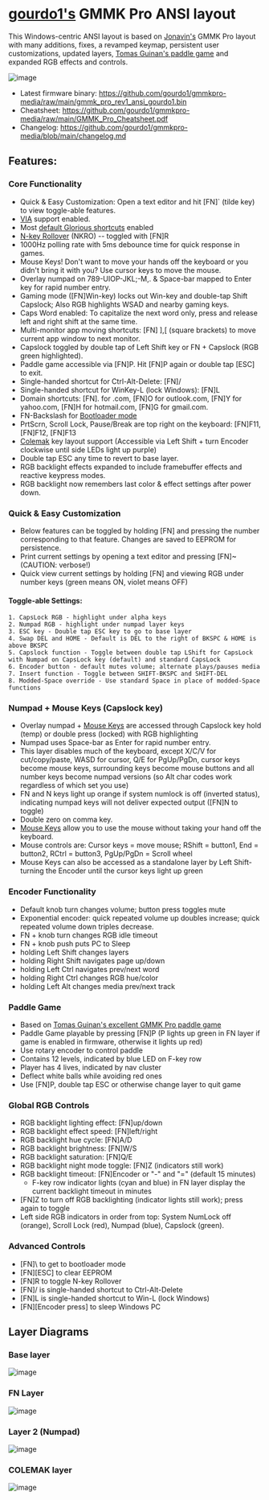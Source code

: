# [gourdo1's](mailto:gourdo1@outlook.com) GMMK Pro ANSI layout

This Windows-centric ANSI layout is based on [Jonavin's](https://github.com/qmk/qmk_firmware/tree/master/keyboards/gmmk/pro/rev1/ansi/keymaps/jonavin) GMMK Pro layout with many additions, fixes, a revamped keymap, persistent user customizations, updated layers, [Tomas Guinan's paddle game](https://github.com/qmk/qmk_firmware/tree/master/keyboards/gmmk/pro/rev1/ansi/keymaps/paddlegame) and expanded RGB effects and controls.

![image](https://raw.githubusercontent.com/gourdo1/media/main/susuwatari.jpg)

* Latest firmware binary: https://github.com/gourdo1/gmmkpro-media/raw/main/gmmk_pro_rev1_ansi_gourdo1.bin
* Cheatsheet: https://github.com/gourdo1/gmmkpro-media/raw/main/GMMK_Pro_Cheatsheet.pdf
* Changelog: https://github.com/gourdo1/gmmkpro-media/blob/main/changelog.md

## Features:

### Core Functionality

* Quick & Easy Customization: Open a text editor and hit [FN]` (tilde key) to view toggle-able features.
* [VIA](https://www.caniusevia.com/) support enabled.
* Most [default Glorious shortcuts](https://cdn.shopify.com/s/files/1/0549/2681/files/GMMK_Pro_User_Guide.pdf) enabled
* [N-key Rollover](https://en.wikipedia.org/wiki/Rollover_\(keyboard\)#n-key_rollover) (NKRO) -- toggled with [FN]R
* 1000Hz polling rate with 5ms debounce time for quick response in games.
* Mouse Keys! Don't want to move your hands off the keyboard or you didn't bring it with you? Use cursor keys to move the mouse.
* Overlay numpad on 789-UIOP-JKL;-M,. & Space-bar mapped to Enter key for rapid number entry.
* Gaming mode ([FN]Win-key) locks out Win-key and double-tap Shift Capslock; Also RGB highlights WSAD and nearby gaming keys.
* Caps Word enabled: To capitalize the next word only, press and release left and right shift at the same time.
* Multi-monitor app moving shortcuts: [FN] ],[ (square brackets) to move current app window to next monitor.
* Capslock toggled by double tap of Left Shift key or FN + Capslock (RGB green highlighted).
* Paddle game accessible via [FN]P. Hit [FN]P again or double tap [ESC] to exit.
* Single-handed shortcut for Ctrl-Alt-Delete: [FN]/
* Single-handed shortcut for WinKey-L (lock Windows): [FN]L
* Domain shortcuts: [FN]. for .com, [FN]O for outlook.com, [FN]Y for yahoo.com, [FN]H for hotmail.com, [FN]G for gmail.com.
* FN-Backslash for [Bootloader mode](https://github.com/qmk/qmk_firmware/blob/master/docs/newbs_flashing.md)
* PrtScrn, Scroll Lock, Pause/Break are top right on the keyboard: [FN]F11, [FN]F12, [FN]F13
* [Colemak](https://colemak.com/) key layout support (Accessible via Left Shift + turn Encoder clockwise until side LEDs light up purple)
* Double tap ESC any time to revert to base layer.
* RGB backlight effects expanded to include framebuffer effects and reactive keypress modes.
* RGB backlight now remembers last color & effect settings after power down.

### Quick & Easy Customization
* Below features can be toggled by holding [FN] and pressing the number corresponding to that feature. Changes are saved to EEPROM for persistence.
* Print current settings by opening a text editor and pressing [FN]~ (CAUTION: verbose!)
* Quick view current settings by holding [FN] and viewing RGB under number keys (green means ON, violet means OFF)

#### Toggle-able Settings:
    1. CapsLock RGB - highlight under alpha keys
    2. Numpad RGB - highlight under numpad layer keys
    3. ESC key - Double tap ESC key to go to base layer
    4. Swap DEL and HOME - Default is DEL to the right of BKSPC & HOME is above BKSPC
    5. Capslock function - Toggle between double tap LShift for CapsLock with Numpad on CapsLock key (default) and standard CapsLock
    6. Encoder button - default mutes volume; alternate plays/pauses media
    7. Insert function - Toggle between SHIFT-BKSPC and SHIFT-DEL
    8. Modded-Space override - Use standard Space in place of modded-Space functions

### Numpad + Mouse Keys (Capslock key)

* Overlay numpad + [Mouse Keys](https://github.com/qmk/qmk_firmware/blob/master/docs/feature_mouse_keys.md) are accessed through Capslock key hold (temp) or double press (locked) with RGB highlighting
* Numpad uses Space-bar as Enter for rapid number entry.
* This layer disables much of the keyboard, except X/C/V for cut/copy/paste, WASD for cursor, Q/E for PgUp/PgDn, cursor keys become mouse keys, surrounding keys become mouse buttons and all number keys become numpad versions (so Alt char codes work regardless of which set you use)
* FN and N keys light up orange if system numlock is off (inverted status), indicating numpad keys will not deliver expected output ([FN]N to toggle)
* Double zero on comma key.
* [Mouse Keys](https://github.com/qmk/qmk_firmware/blob/master/docs/feature_mouse_keys.md) allow you to use the mouse without taking your hand off the keyboard.
* Mouse controls are: Cursor keys = move mouse; RShift = button1, End = button2, RCtrl = button3, PgUp/PgDn = Scroll wheel
* Mouse Keys can also be accessed as a standalone layer by Left Shift-turning the Encoder until the cursor keys light up green

### Encoder Functionality

* Default knob turn changes volume; button press toggles mute
* Exponential encoder: quick repeated volume up doubles increase; quick repeated volume down triples decrease.
* FN + knob turn changes RGB idle timeout
* FN + knob push puts PC to Sleep
* holding Left Shift changes layers
* holding Right Shift navigates page up/down
* holding Left Ctrl navigates prev/next word
* holding Right Ctrl changes RGB hue/color
* holding Left Alt changes media prev/next track

### Paddle Game

* Based on [Tomas Guinan's excellent GMMK Pro paddle game](https://github.com/qmk/qmk_firmware/tree/master/keyboards/gmmk/pro/rev1/ansi/keymaps/paddlegame)
* Paddle Game playable by pressing [FN]P (P lights up green in FN layer if game is enabled in firmware, otherwise it lights up red)
* Use rotary encoder to control paddle
* Contains 12 levels, indicated by blue LED on F-key row
* Player has 4 lives, indicated by nav cluster
* Deflect white balls while avoiding red ones
* Use [FN]P, double tap ESC or otherwise change layer to quit game

### Global RGB Controls

* RGB backlight lighting effect: [FN]up/down
* RGB backlight effect speed: [FN]left/right
* RGB backlight hue cycle: [FN]A/D
* RGB backlight brightness: [FN]W/S
* RGB backlight saturation: [FN]Q/E
* RGB backlight night mode toggle: [FN]Z (indicators still work)
* RGB backlight timeout: [FN]Encoder or "-" and "=" (default 15 minutes)
    *  F-key row indicator lights (cyan and blue) in FN layer display the current backlight timeout in minutes
* [FN]Z to turn off RGB backlighting (indicator lights still work); press again to toggle
* Left side RGB indicators in order from top: System NumLock off (orange), Scroll Lock (red), Numpad (blue), Capslock (green).

### Advanced Controls

* [FN]\ to get to bootloader mode
* [FN][ESC] to clear EEPROM
* [FN]R to toggle N-key Rollover
* [FN]/ is single-handed shortcut to Ctrl-Alt-Delete
* [FN]L is single-handed shortcut to Win-L (lock Windows)
* [FN][Encoder press] to sleep Windows PC

## Layer Diagrams
### Base layer
![image](https://raw.githubusercontent.com/gourdo1/gmmkpro-media/main/base.png)

### FN Layer
![image](https://raw.githubusercontent.com/gourdo1/gmmkpro-media/main/fn1.png)

### Layer 2 (Numpad)
![image](https://raw.githubusercontent.com/gourdo1/gmmkpro-media/main/numpad.png)

### COLEMAK layer
![image](https://user-images.githubusercontent.com/71780717/131235050-980d2f54-2d23-4ae8-a83f-9fcdbe60d6cb.png)

